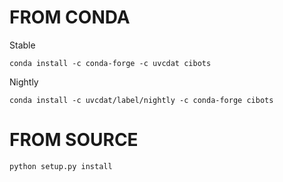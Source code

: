 FROM CONDA
==========

Stable

```
conda install -c conda-forge -c uvcdat cibots
```

Nightly

```
conda install -c uvcdat/label/nightly -c conda-forge cibots
```


FROM SOURCE
===========

```
python setup.py install
```
